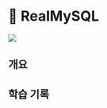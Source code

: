 # 📖 RealMySQL

![](https://contents.kyobobook.co.kr/sih/fit-in/458x0/pdt/9791158392703.jpg)

## 개요

## 학습 기록